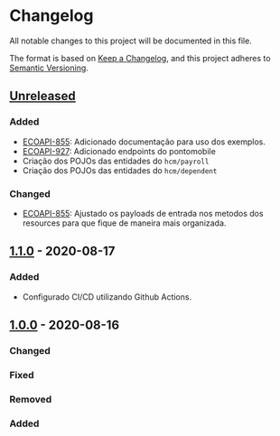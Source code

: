 # Changelog

All notable changes to this project will be documented in this file.

The format is based on [Keep a Changelog](https://keepachangelog.com/en/1.0.0/),
and this project adheres to [Semantic Versioning](https://semver.org/spec/v2.0.0.html).

## [Unreleased]

### Added

-   [ECOAPI-855](https://jira.senior.com.br/browse/ECOAPI-855): Adicionado documentação para uso dos exemplos.
-   [ECOAPI-927](https://jira.senior.com.br/browse/ECOAPI-927): Adicionado endpoints do pontomobile
-   Criação dos POJOs das entidades do `hcm/payroll`
-   Criação dos POJOs das entidades do `hcm/dependent`

### Changed

-   [ECOAPI-855](https://jira.senior.com.br/browse/ECOAPI-855): Ajustado os payloads de entrada nos metodos dos resources para que fique de maneira mais organizada.

## [1.1.0] - 2020-08-17

### Added

-   Configurado CI/CD utilizando Github Actions.

## [1.0.0] - 2020-08-16

### Changed

### Fixed

### Removed

### Added

[Unreleased]: https://github.com/dev-senior-com-br/senior-hcm-node/compare/v1.1.0...HEAD

[1.1.0]: https://github.com/dev-senior-com-br/senior-hcm-node/compare/v1.0.0...1.1.0

[1.0.0]: https://github.com/dev-senior-com-br/senior-hcm-node/releases/tag/v1.0.0
